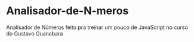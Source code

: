 # Analisador-de-N-meros
Analisador de Números feito pra treinar um pouco de JavaScript no curso do Gustavo Guanabara
